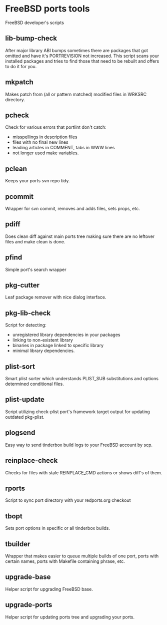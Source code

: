 FreeBSD ports tools
===================

FreeBSD developer's scripts


lib-bump-check
--------------

After major library ABI bumps sometimes there are packages that got omitted
and have it's PORTREVISION not increased. This script scans your installed
packages and tries to find those that need to be rebuilt and offers to do
it for you.

mkpatch
-------

Makes patch from (all or pattern matched) modified files in WRKSRC directory.

pcheck
------

Check for various errors that portlint don't catch:
* misspellings in description files
* files with no final new lines
* leading articles in COMMENT, tabs in WWW lines
* not longer used make variables.

pclean
------

Keeps your ports svn repo tidy.

pcommit
-------

Wrapper for svn commit, removes and adds files, sets props, etc.

pdiff
-----

Does clean diff against main ports tree making sure there are no leftover
files and make clean is done.

pfind
-----

Simple port's search wrapper 

pkg-cutter
----------

Leaf package remover with nice dialog interface.

pkg-lib-check
-------------

Script for detecting:
* unregistered library dependencies in your packages
* linking to non-existent library
* binaries in package linked to specific library
* minimal library dependencies.

plist-sort
----------

Smart plist sorter which understands PLIST_SUB substitutions and options
determined conditional files.

plist-update
---------------

Script utilizing check-plist port's framework target output for updating
outdated pkg-plist.

plogsend
--------

Easy way to send tinderbox build logs to your FreeBSD account by scp.

reinplace-check
---------------

Checks for files with stale REINPLACE_CMD actions or shows diff's of them.

rports
------

Script to sync port directory with your redports.org checkout

tbopt
-----
Sets port options in specific or all tinderbox builds.

tbuilder
--------

Wrapper that makes easier to queue multiple builds of one port, ports with
certain names, ports with Makefile containing phrase, etc.

upgrade-base
------------

Helper script for upgrading FreeBSD base.

upgrade-ports
-------------

Helper script for updating ports tree and upgrading your ports.
